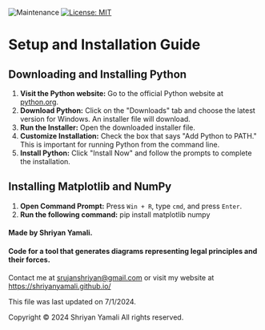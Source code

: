 ![Maintenance](https://img.shields.io/maintenance/yes/2024)
[![License: MIT](https://img.shields.io/badge/License-MIT-yellow.svg)](https://opensource.org/licenses/MIT)

# Setup and Installation Guide
## Downloading and Installing Python
1. **Visit the Python website:** Go to the official Python website at [python.org](https://www.python.org/).
2. **Download Python:** Click on the "Downloads" tab and choose the latest version for Windows. An installer file will download.
3. **Run the Installer:** Open the downloaded installer file.
4. **Customize Installation:** Check the box that says "Add Python to PATH." This is important for running Python from the command line.
5. **Install Python:** Click "Install Now" and follow the prompts to complete the installation.

## Installing Matplotlib and NumPy
1. **Open Command Prompt:** Press `Win + R`, type `cmd`, and press `Enter`.
2. **Run the following command:** pip install matplotlib numpy


#### Made by Shriyan Yamali. 
#### Code for a tool that generates diagrams representing legal principles and their forces.

Contact me at <a href="https://mail.google.com/mail/?view=cm&fs=1&to=srujanshriyan@gmail.com">srujanshriyan@gmail.com</a> or visit my website at <a href="https://shriyanyamali.github.io/">https://shriyanyamali.github.io/</a>

This file was last updated on 7/1/2024.

Copyright © 2024 Shriyan Yamali All rights reserved.
